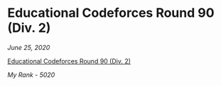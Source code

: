 <h1>Educational Codeforces Round 90 (Div. 2)</h1>

*June 25, 2020*

[Educational Codeforces Round 90 (Div. 2)](https://codeforces.com/contest/1373)

*My Rank - 5020*
